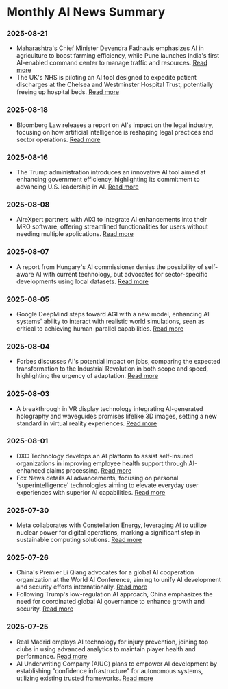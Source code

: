 # Monthly AI News Summary

### 2025-08-21
- Maharashtra's Chief Minister Devendra Fadnavis emphasizes AI in agriculture to boost farming efficiency, while Pune launches India's first AI-enabled command center to manage traffic and resources. [Read more](https://www.thebridgechronicle.com/news/ai-farming-ally-fadnavis-technology-role-agriculture)
- The UK's NHS is piloting an AI tool designed to expedite patient discharges at the Chelsea and Westminster Hospital Trust, potentially freeing up hospital beds. [Read more](https://www.startupecosystem.ca/news/nhs-trials-ai-tool-to-expedite-hospital-discharges/)

### 2025-08-18
- Bloomberg Law releases a report on AI's impact on the legal industry, focusing on how artificial intelligence is reshaping legal practices and sector operations. [Read more](https://pro.bloomberglaw.com/insights/company-news/new-bloomberg-law-report-highlights-ai-and-the-impact-on-the-legal-industry/)

### 2025-08-16
- The Trump administration introduces an innovative AI tool aimed at enhancing government efficiency, highlighting its commitment to advancing U.S. leadership in AI. [Read more](https://www.foxnews.com/tech/fox-news-ai-newsletter-trump-admin-unveils-groundbreaking-tool-supercharging-govt-efficiency-ai)

### 2025-08-08
- AireXpert partners with AIXI to integrate AI enhancements into their MRO software, offering streamlined functionalities for users without needing multiple applications. [Read more](https://aviationweek.com/mro/aircraft-propulsion/airexpert-aixi-partner-add-ai-features-mro-software)

### 2025-08-07
- A report from Hungary's AI commissioner denies the possibility of self-aware AI with current technology, but advocates for sector-specific developments using local datasets. [Read more](https://www.hungarianconservative.com/articles/tech/laszlo-palkovics-hungary-ai-consciousness-podcast)

### 2025-08-05
- Google DeepMind steps toward AGI with a new model, enhancing AI systems' ability to interact with realistic world simulations, seen as critical to achieving human-parallel capabilities. [Read more](https://www.theguardian.com/technology/2025/aug/05/google-step-artificial-general-intelligence-deepmind-agi)

### 2025-08-04
- Forbes discusses AI's potential impact on jobs, comparing the expected transformation to the Industrial Revolution in both scope and speed, highlighting the urgency of adaptation. [Read more](https://www.forbes.com/sites/waynecrews/2025/08/04/what-to-ponder-before-ai-devastates-jobs/)

### 2025-08-03
- A breakthrough in VR display technology integrating AI-generated holography and waveguides promises lifelike 3D images, setting a new standard in virtual reality experiences. [Read more](https://www.rudebaguette.com/en/2025/08/this-is-the-future-of-vr-tech-breakthrough-0-1-inch-display-delivers-lifelike-3d-images-using-mind-blowing-holography/)

### 2025-08-01
- DXC Technology develops an AI platform to assist self-insured organizations in improving employee health support through AI-enhanced claims processing. [Read more](https://www.arnnet.com.au/article/4032403/dxc-creates-ai-platform-to-help-self-insured-employers.html)
- Fox News details AI advancements, focusing on personal 'superintelligence' technologies aiming to elevate everyday user experiences with superior AI capabilities. [Read more](https://www.foxnews.com/tech/ai-newsletter-your-own-personal-superintelligence)

### 2025-07-30
- Meta collaborates with Constellation Energy, leveraging AI to utilize nuclear power for digital operations, marking a significant step in sustainable computing solutions. [Read more](https://www.energy-reporters.com/environment/this-changes-everything-as-nasa-sends-historic-radio-telescope-to-moons-far-side-and-sparks-fierce-debate-over-space-power-and-global-surveillance/)

### 2025-07-26
- China's Premier Li Qiang advocates for a global AI cooperation organization at the World AI Conference, aiming to unify AI development and security efforts internationally. [Read more](https://www.reuters.com/world/china/chinas-premier-li-proposes-global-ai-cooperation-organisation-2025-07-26/)
- Following Trump's low-regulation AI approach, China emphasizes the need for coordinated global AI governance to enhance growth and security. [Read more](https://www.theguardian.com/technology/2025/jul/26/china-calls-for-global-ai-cooperation-days-after-trump-administration-unveils-low-regulation-strategy)

### 2025-07-25
- Real Madrid employs AI technology for injury prevention, joining top clubs in using advanced analytics to maintain player health and performance. [Read more](https://ca.sports.yahoo.com/news/real-madrid-among-top-clubs-093000080.html)
- AI Underwriting Company (AIUC) plans to empower AI development by establishing "confidence infrastructure" for autonomous systems, utilizing existing trusted frameworks. [Read more](https://www.insurancejournal.com/news/national/2025/07/25/833169.htm)